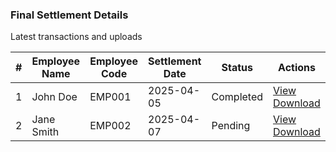 <!-- Section Heading -->
<div class="text-center my-5">
    <h3 class="fw-bold text-uppercase text-dark">Final Settlement Details</h3>
    <p class="text-muted">Latest transactions and uploads</p>
</div>

<!-- Animated Table -->
<div class="container mb-5 animate__animated animate__fadeInUp">
    <div class="table-responsive">
        <table class="table table-bordered table-hover shadow-sm align-middle rounded">
            <thead class="table-dark text-center">
                <tr>
                    <th>#</th>
                    <th>Employee Name</th>
                    <th>Employee Code</th>
                    <th>Settlement Date</th>
                    <th>Status</th>
                    <th>Actions</th>
                </tr>
            </thead>
            <tbody class="text-center">
                <tr>
                    <td>1</td>
                    <td>John Doe</td>
                    <td>EMP001</td>
                    <td>2025-04-05</td>
                    <td><span class="badge bg-success">Completed</span></td>
                    <td>
                        <a href="#" class="btn btn-sm btn-primary">View</a>
                        <a href="#" class="btn btn-sm btn-secondary">Download</a>
                    </td>
                </tr>
                <tr>
                    <td>2</td>
                    <td>Jane Smith</td>
                    <td>EMP002</td>
                    <td>2025-04-07</td>
                    <td><span class="badge bg-warning text-dark">Pending</span></td>
                    <td>
                        <a href="#" class="btn btn-sm btn-primary">View</a>
                        <a href="#" class="btn btn-sm btn-secondary">Download</a>
                    </td>
                </tr>
                <!-- Add more rows as needed -->
            </tbody>
        </table>
    </div>
</div>
